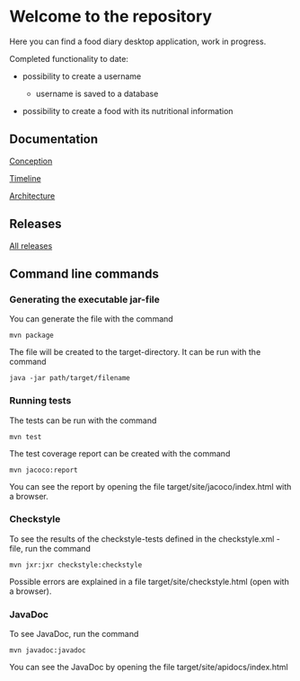 # Welcome to the repository

Here you can find a food diary desktop application, work in progress.

Completed functionality to date:

- possibility to create a username
  - username is saved to a database

- possibility to create a food with its nutritional information




## Documentation

[Conception](https://github.com/perander/otm-project/blob/master/FoodDiary/documentation/conception.md)

[Timeline](https://github.com/perander/otm-project/blob/master/FoodDiary/documentation/timeline.md)

[Architecture](https://github.com/perander/otm-project/blob/master/FoodDiary/documentation/architecture.md)


## Releases

[All releases](https://github.com/perander/otm-project/releases)

## Command line commands

### Generating the executable jar-file

You can generate the file with the command

```
mvn package
```

The file will be created to the target-directory. It can be run with the command

```
java -jar path/target/filename
```


### Running tests

The tests can be run with the command

```
mvn test
```

The test coverage report can be created with the command

```
mvn jacoco:report
```

You can see the report by opening the file target/site/jacoco/index.html with a browser.


### Checkstyle

To see the results of the checkstyle-tests defined in the checkstyle.xml -file, run the command

```
mvn jxr:jxr checkstyle:checkstyle
```

Possible errors are explained in a file target/site/checkstyle.html (open with a browser).

### JavaDoc

To see JavaDoc, run the command

```
mvn javadoc:javadoc
```

You can see the JavaDoc by opening the file target/site/apidocs/index.html






